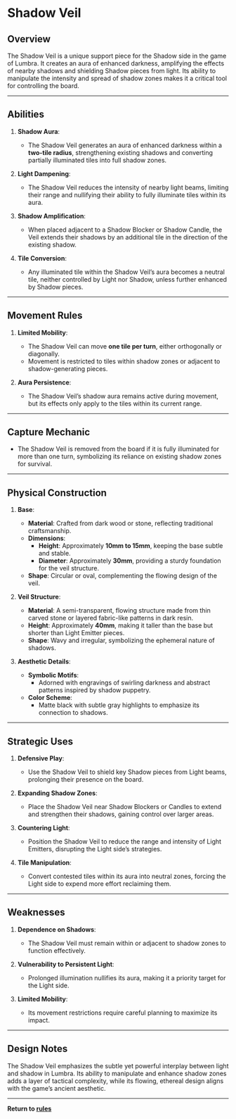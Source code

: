 # Shadow Veil

## **Overview**
The Shadow Veil is a unique support piece for the Shadow side in the game of Lumbra. It creates an aura of enhanced darkness, amplifying the effects of nearby shadows and shielding Shadow pieces from light. Its ability to manipulate the intensity and spread of shadow zones makes it a critical tool for controlling the board.

---

## **Abilities**
1. **Shadow Aura**:
   - The Shadow Veil generates an aura of enhanced darkness within a **two-tile radius**, strengthening existing shadows and converting partially illuminated tiles into full shadow zones.

2. **Light Dampening**:
   - The Shadow Veil reduces the intensity of nearby light beams, limiting their range and nullifying their ability to fully illuminate tiles within its aura.

3. **Shadow Amplification**:
   - When placed adjacent to a Shadow Blocker or Shadow Candle, the Veil extends their shadows by an additional tile in the direction of the existing shadow.

4. **Tile Conversion**:
   - Any illuminated tile within the Shadow Veil’s aura becomes a neutral tile, neither controlled by Light nor Shadow, unless further enhanced by Shadow pieces.

---

## **Movement Rules**
1. **Limited Mobility**:
   - The Shadow Veil can move **one tile per turn**, either orthogonally or diagonally.
   - Movement is restricted to tiles within shadow zones or adjacent to shadow-generating pieces.

2. **Aura Persistence**:
   - The Shadow Veil’s shadow aura remains active during movement, but its effects only apply to the tiles within its current range.

---

## **Capture Mechanic**
- The Shadow Veil is removed from the board if it is fully illuminated for more than one turn, symbolizing its reliance on existing shadow zones for survival.

---

## **Physical Construction**
1. **Base**:
   - **Material**: Crafted from dark wood or stone, reflecting traditional craftsmanship.
   - **Dimensions**:
     - **Height**: Approximately **10mm to 15mm**, keeping the base subtle and stable.
     - **Diameter**: Approximately **30mm**, providing a sturdy foundation for the veil structure.
   - **Shape**: Circular or oval, complementing the flowing design of the veil.

2. **Veil Structure**:
   - **Material**: A semi-transparent, flowing structure made from thin carved stone or layered fabric-like patterns in dark resin.
   - **Height**: Approximately **40mm**, making it taller than the base but shorter than Light Emitter pieces.
   - **Shape**: Wavy and irregular, symbolizing the ephemeral nature of shadows.

3. **Aesthetic Details**:
   - **Symbolic Motifs**:
     - Adorned with engravings of swirling darkness and abstract patterns inspired by shadow puppetry.
   - **Color Scheme**:
     - Matte black with subtle gray highlights to emphasize its connection to shadows.

---

## **Strategic Uses**
1. **Defensive Play**:
   - Use the Shadow Veil to shield key Shadow pieces from Light beams, prolonging their presence on the board.

2. **Expanding Shadow Zones**:
   - Place the Shadow Veil near Shadow Blockers or Candles to extend and strengthen their shadows, gaining control over larger areas.

3. **Countering Light**:
   - Position the Shadow Veil to reduce the range and intensity of Light Emitters, disrupting the Light side’s strategies.

4. **Tile Manipulation**:
   - Convert contested tiles within its aura into neutral zones, forcing the Light side to expend more effort reclaiming them.

---

## **Weaknesses**
1. **Dependence on Shadows**:
   - The Shadow Veil must remain within or adjacent to shadow zones to function effectively.

2. **Vulnerability to Persistent Light**:
   - Prolonged illumination nullifies its aura, making it a priority target for the Light side.

3. **Limited Mobility**:
   - Its movement restrictions require careful planning to maximize its impact.

---

## **Design Notes**
The Shadow Veil emphasizes the subtle yet powerful interplay between light and shadow in Lumbra. Its ability to manipulate and enhance shadow zones adds a layer of tactical complexity, while its flowing, ethereal design aligns with the game’s ancient aesthetic.

---

**Return to [rules](https://github.com/CHI-CityTech/Blended-Shadow-Puppet/tree/main/CLane/Lumbra/rules)**
